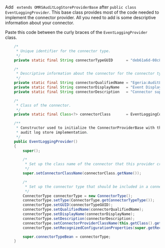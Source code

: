 <!-- SPDX-License-Identifier: CC-BY-4.0 -->
<!-- Copyright Contributors to the Egeria project. -->

Add ` extends OMRSAuditLogStoreProviderBase` after `public class EventLoggingProvider`.  This base class provides most of the code needed to implement the connector provider.  All you need to add is some descriptive information about your connector.

Paste this code between the curly braces of the `EventLoggingProvider` class.

```java linenums="1"
    /*
     * Unique identifier for the connector type.
     */
    private static final String connectorTypeGUID      = "deb61a6d-08c8-4656-8340-6e6197e6df3e";

    /*
     * Descriptive information about the connector for the connector type and audit log.
     */
    private static final String connectorQualifiedName = "Egeria:AuditLogDestinationConnector:EventDisplay";
    private static final String connectorDisplayName   = "Event Display Audit Log Destination Connector";
    private static final String connectorDescription   = "Connector supports logging of EVENT audit log messages to stdout along with the event payload from the log record's additional information.";

    /*
     * Class of the connector.
     */
    private static final Class<?> connectorClass       = EventLoggingConnector.class;

    /**
     * Constructor used to initialize the ConnectorProviderBase with the Java class name of the specific
     * audit log store implementation.
     */
    public EventLoggingProvider()
    {
        super();

        /*
         * Set up the class name of the connector that this provider creates.
         */
        super.setConnectorClassName(connectorClass.getName());

        /*
         * Set up the connector type that should be included in a connection used to configure this connector.
         */
        ConnectorType connectorType = new ConnectorType();
        connectorType.setType(ConnectorType.getConnectorTypeType());
        connectorType.setGUID(connectorTypeGUID);
        connectorType.setQualifiedName(connectorQualifiedName);
        connectorType.setDisplayName(connectorDisplayName);
        connectorType.setDescription(connectorDescription);
        connectorType.setConnectorProviderClassName(this.getClass().getName());
        connectorType.setRecognizedConfigurationProperties(super.getRecognizedConfigurationProperties());

        super.connectorTypeBean = connectorType;
    }
```
